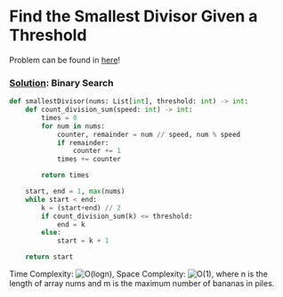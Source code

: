 # Find the Smallest Divisor Given a Threshold

Problem can be found in [here](https://leetcode.com/problems/find-the-smallest-divisor-given-a-threshold/)!

### [Solution](/Binary%20Search/1283-FindtheSmallestDivisorGivenaThreshold/solution.py): Binary Search

```python
def smallestDivisor(nums: List[int], threshold: int) -> int:
    def count_division_sum(speed: int) -> int:
        times = 0
        for num in nums:
            counter, remainder = num // speed, num % speed
            if remainder:
                counter += 1
            times += counter

        return times

    start, end = 1, max(nums)
    while start < end:
        k = (start+end) // 2
        if count_division_sum(k) <= threshold:
            end = k
        else:
            start = k + 1

    return start
```

Time Complexity: ![O(logn)](<https://latex.codecogs.com/svg.image?\inline&space;O(logn)>), Space Complexity: ![O(1)](<https://latex.codecogs.com/svg.image?\inline&space;O(1)>), where n is the length of array nums and m is the maximum number of bananas in piles.
